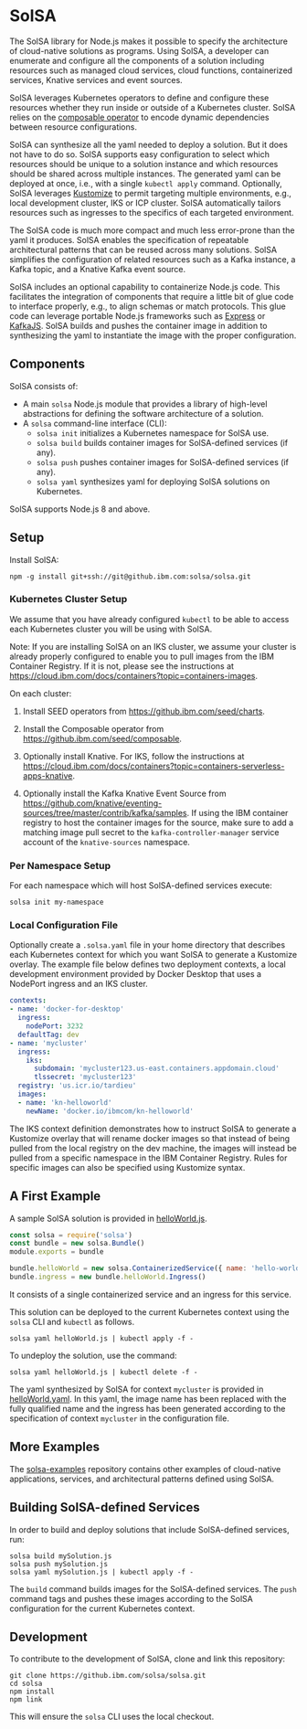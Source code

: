 # SolSA

The SolSA library for Node.js makes it possible to specify the architecture of
cloud-native solutions as programs. Using SolSA, a developer can enumerate and
configure all the components of a solution including resources such as managed
cloud services, cloud functions, containerized services, Knative services and
event sources.

SolSA leverages Kubernetes operators to define and configure these resources
whether they run inside or outside of a Kubernetes cluster. SolSA relies on the
[composable operator](https://github.ibm.com/seed/composable) to encode dynamic
dependencies between resource configurations.

SolSA can synthesize all the yaml needed to deploy a solution. But it
does not have to do so. SolSA supports easy configuration to select
which resources should be unique to a solution instance and which
resources should be shared across multiple instances.  The generated
yaml can be deployed at once, i.e., with a single `kubectl apply`
command.  Optionally, SolSA leverages
[Kustomize](https://github.com/kubernetes-sigs/kustomize) to permit
targeting multiple environments, e.g., local development cluster, IKS
or ICP cluster.  SolSA automatically tailors resources such as
ingresses to the specifics of each targeted environment.

The SolSA code is much more compact and much less error-prone than the yaml it
produces. SolSA enables the specification of repeatable architectural patterns
that can be reused across many solutions. SolSA simplifies the configuration of
related resources such as a Kafka instance, a Kafka topic, and a Knative Kafka
event source. 

SolSA includes an optional capability to containerize Node.js code. This
facilitates the integration of components that require a little bit of glue code
to interface properly, e.g., to align schemas or match protocols. This glue code
can leverage portable Node.js frameworks such as
[Express](https://expressjs.com) or [KafkaJS](https://kafka.js.org). SolSA
builds and pushes the container image in addition to synthesizing the yaml to
instantiate the image with the proper configuration.

## Components

SolSA consists of:
- A main `solsa` Node.js module that provides a library of high-level
  abstractions for defining the software architecture of a solution.
- A `solsa` command-line interface (CLI):
  - `solsa init` initializes a Kubernetes namespace for SolSA use.
  - `solsa build` builds container images for SolSA-defined services (if any).
  - `solsa push` pushes container images for SolSA-defined services (if any).
  - `solsa yaml` synthesizes yaml for deploying SolSA solutions on Kubernetes.

SolSA supports Node.js 8 and above.

## Setup

Install SolSA:
```shell
npm -g install git+ssh://git@github.ibm.com:solsa/solsa.git
```

### Kubernetes Cluster Setup

We assume that you have already configured `kubectl` to be able to access each
Kubernetes cluster you will be using with SolSA.

Note: If you are installing SolSA on an IKS cluster, we assume your cluster is
already properly configured to enable you to pull images from the IBM Container
Registry. If it is not, please see the instructions at
https://cloud.ibm.com/docs/containers?topic=containers-images.

On each cluster:
1. Install SEED operators from https://github.ibm.com/seed/charts.

2. Install the Composable operator from https://github.ibm.com/seed/composable.

3. Optionally install Knative. For IKS, follow the instructions at
   https://cloud.ibm.com/docs/containers?topic=containers-serverless-apps-knative.

4. Optionally install the Kafka Knative Event Source from
   https://github.com/knative/eventing-sources/tree/master/contrib/kafka/samples.
   If using the IBM container registry to host the container images for the
   source, make sure to add a matching image pull secret to the
   `kafka-controller-manager` service account of the `knative-sources`
   namespace.

### Per Namespace Setup

For each namespace which will host SolSA-defined services execute:
```shell
solsa init my-namespace
```

### Local Configuration File

Optionally create a `.solsa.yaml` file in your home directory that describes
each Kubernetes context for which you want SolSA to generate a Kustomize
overlay. The example file below defines two deployment contexts, a local
development environment provided by Docker Desktop that uses a NodePort ingress
and an IKS cluster.
```yaml
contexts:
- name: 'docker-for-desktop'
  ingress:
    nodePort: 3232
  defaultTag: dev
- name: 'mycluster'
  ingress:
    iks:
      subdomain: 'mycluster123.us-east.containers.appdomain.cloud'
      tlssecret: 'mycluster123'
  registry: 'us.icr.io/tardieu'
  images:
  - name: 'kn-helloworld'
    newName: 'docker.io/ibmcom/kn-helloworld'
```
The IKS context definition demonstrates how to instruct SolSA to generate a
Kustomize overlay that will rename docker images so that instead of being pulled
from the local registry on the dev machine, the images will instead be pulled
from a specific namespace in the IBM Container Registry. Rules for specific
images can also be specified using Kustomize syntax.

## A First Example

A sample SolSA solution is provided in [helloWorld.js](samples/helloWorld.js).
```javascript
const solsa = require('solsa')
const bundle = new solsa.Bundle()
module.exports = bundle

bundle.helloWorld = new solsa.ContainerizedService({ name: 'hello-world', image: 'kn-helloworld' })
bundle.ingress = new bundle.helloWorld.Ingress()
```
It consists of a single containerized service and an ingress for this service.

This solution can be deployed to the current Kubernetes context using the
`solsa` CLI and `kubectl` as follows.
```shell
solsa yaml helloWorld.js | kubectl apply -f -
```
To undeploy the solution, use the command:
```shell
solsa yaml helloWorld.js | kubectl delete -f -
```
The yaml synthesized by SolSA for context `mycluster` is provided in
[helloWorld.yaml](samples/helloWorld.yaml). In this yaml, the image name has
been replaced with the fully qualified name and the ingress has been generated
according to the specification of context `mycluster` in the configuration file.

## More Examples

The [solsa-examples](https://github.ibm.com/solsa/solsa-examples) repository
contains other examples of cloud-native applications, services, and
architectural patterns defined using SolSA.

## Building SolSA-defined Services

In order to build and deploy solutions that include SolSA-defined services, run:
```shell
solsa build mySolution.js
solsa push mySolution.js
solsa yaml mySolution.js | kubectl apply -f -
```
The `build` command builds images for the SolSA-defined services. The `push`
command tags and pushes these images according to the SolSA configuration for
the current Kubernetes context.

## Development

To contribute to the development of SolSA, clone and link this repository:
```shell
git clone https://github.ibm.com/solsa/solsa.git
cd solsa
npm install
npm link
```
This will ensure the `solsa` CLI uses the local checkout.
